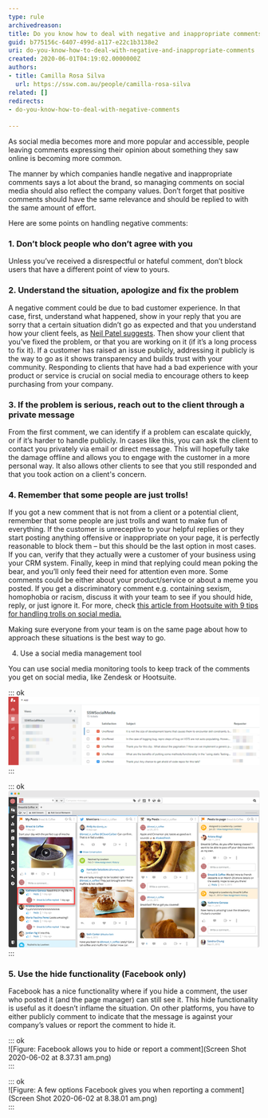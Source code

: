 ```yaml
---
type: rule
archivedreason: 
title: Do you know how to deal with negative and inappropriate comments?
guid: b775156c-6407-499d-a117-e22c1b3138e2
uri: do-you-know-how-to-deal-with-negative-and-inappropriate-comments
created: 2020-06-01T04:19:02.0000000Z
authors:
- title: Camilla Rosa Silva
  url: https://ssw.com.au/people/camilla-rosa-silva
related: []
redirects:
- do-you-know-how-to-deal-with-negative-comments

---
```


As social media becomes more and more popular and accessible, people leaving comments expressing their opinion about something they saw online is becoming more common.
 
The manner by which companies handle negative and inappropriate comments says a lot about the brand, so managing comments on social media should also reflect the company values. Don’t forget that positive comments should have the same relevance and should be replied to with the same amount of effort.

<!--endintro-->

Here are some points on handling negative comments:

### 1. Don’t block people who don’t agree with you

Unless you’ve received a disrespectful or hateful comment, don’t block users that have a different point of view to yours.

### 2. Understand the situation, apologize and fix the problem


A negative comment could be due to bad customer experience. In that case, first, understand what happened, show in your reply that you are sorry that a certain situation didn’t go as expected and that you understand how your client feels, as     [Neil Patel suggests](https://neilpatel.com/blog/unhappy-customers-into-resource/). Then show your client that you’ve fixed the problem, or that you are working on it (if it’s a long process to fix it). If a customer has raised an issue publicly, addressing it publicly is the way to go as it shows transparency and builds trust with your community. Responding to clients that have had a bad experience with your product or service is crucial on social media to encourage others to keep purchasing from your company.

### 3. If the problem is serious, reach out to the client through a private message


From the first comment, we can identify if a problem can escalate quickly, or if it’s harder to handle publicly. In cases like this, you can ask the client to contact you privately via email or direct message. This will hopefully take the damage offline and allows you to engage with the customer in a more personal way. It also allows other clients to see that you still responded and that you took action on a client's concern.

### 4. Remember that some people are just trolls!


If you got a new comment that is not from a client or a potential client, remember that some people are just trolls and want to make fun of everything. If the customer is unreceptive to your helpful replies or they start posting anything offensive or inappropriate on your page, it is perfectly reasonable to block them – but this should be the last option in most cases. If you can, verify that they actually were a customer of your business using your CRM system. Finally, keep in mind that replying could mean poking the bear, and you’ll only feed their need for attention even more. Some comments could be either about your product/service or about a meme you posted. If you get a discriminatory comment e.g. containing sexism, homophobia or racism, discuss it with your team to see if you should hide, reply, or just ignore it. For more, check [this article from Hootsuite with 9 tips for handling trolls on social media.](https://blog.hootsuite.com/how-to-deal-with-trolls-on-social-media/)

Making sure everyone from your team is on the same page about how to approach these situations is the best way to go.

4. Use a social media management tool

You can use social media monitoring tools to keep track of the comments you get on social media, like Zendesk or Hootsuite.

::: ok  
![Figure: This is Zendesk UI to help you reply to comments on social media - You can reply, mark as solved, open or pending through the platform](commentsonzendesk.png)  
:::

::: ok  
![Figure: This is Hootsuite UI to manage comments (more expensive)](engagement-new-streams.png)  
:::

### 5. Use the hide functionality (Facebook only)


Facebook has a nice functionality where if you hide a comment, the user who posted it (and the page manager) can still see it. This hide functionality is useful as it doesn’t inflame the situation. On other platforms, you have to either publicly comment to indicate that the message is against your company’s values or report the comment to hide it.

::: ok  
![Figure: Facebook allows you to hide or report a comment](Screen Shot 2020-06-02 at 8.37.31 am.png)  
:::

::: ok  
![Figure: A few options Facebook gives you when reporting a comment](Screen Shot 2020-06-02 at 8.38.01 am.png)  
:::
